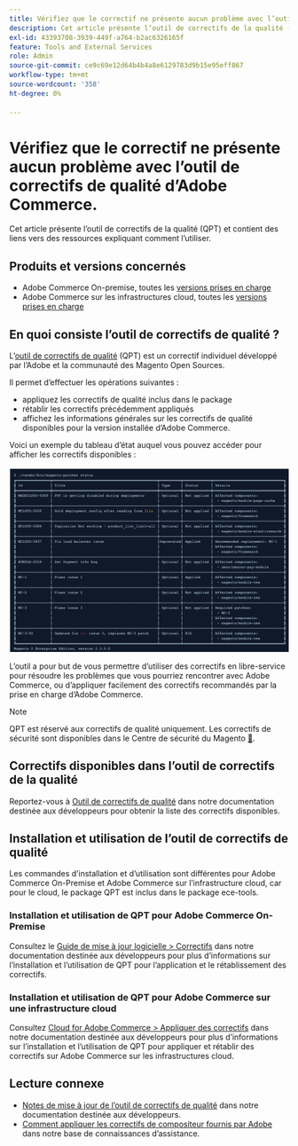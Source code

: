 ```yaml
---
title: Vérifiez que le correctif ne présente aucun problème avec l’outil de correctifs de qualité d’Adobe Commerce.
description: Cet article présente l’outil de correctifs de la qualité (QPT) et contient des liens vers des ressources expliquant comment l’utiliser.
exl-id: 43393708-3939-449f-a764-b2ac6326165f
feature: Tools and External Services
role: Admin
source-git-commit: ce9c69e12d64b4b4a8e6129783d9b15e95eff867
workflow-type: tm+mt
source-wordcount: '358'
ht-degree: 0%

---
```


# Vérifiez que le correctif ne présente aucun problème avec l’outil de correctifs de qualité d’Adobe Commerce.

Cet article présente l’outil de correctifs de la qualité (QPT) et contient des liens vers des ressources expliquant comment l’utiliser.

## Produits et versions concernés

* Adobe Commerce On-premise, toutes les [versions prises en charge](https://magento.com/sites/default/files/magento-software-lifecycle-policy.pdf)
* Adobe Commerce sur les infrastructures cloud, toutes les [versions prises en charge](https://magento.com/sites/default/files/magento-software-lifecycle-policy.pdf)

## En quoi consiste l’outil de correctifs de qualité ?

L’[outil de correctifs de qualité](https://github.com/magento/quality-patches) (QPT) est un correctif individuel développé par l’Adobe et la communauté des Magento Open Sources.

Il permet d’effectuer les opérations suivantes :

* appliquez les correctifs de qualité inclus dans le package
* rétablir les correctifs précédemment appliqués
* affichez les informations générales sur les correctifs de qualité disponibles pour la version installée d’Adobe Commerce.

Voici un exemple du tableau d’état auquel vous pouvez accéder pour afficher les correctifs disponibles :

![liste_patches_Magento ](assets/status_table.png)

L’outil a pour but de vous permettre d’utiliser des correctifs en libre-service pour résoudre les problèmes que vous pourriez rencontrer avec Adobe Commerce, ou d’appliquer facilement des correctifs recommandés par la prise en charge d’Adobe Commerce.

>[!NOTE]
>
>QPT est réservé aux correctifs de qualité uniquement. Les correctifs de sécurité sont disponibles dans le Centre de sécurité du Magento [&#128279;](https://magento.com/security/patches).

## Correctifs disponibles dans l’outil de correctifs de la qualité

Reportez-vous à [Outil de correctifs de qualité](https://experienceleague.adobe.com/tools/commerce-quality-patches/index.html?lang=fr) dans notre documentation destinée aux développeurs pour obtenir la liste des correctifs disponibles.

## Installation et utilisation de l’outil de correctifs de qualité

Les commandes d’installation et d’utilisation sont différentes pour Adobe Commerce On-Premise et Adobe Commerce sur l’infrastructure cloud, car pour le cloud, le package QPT est inclus dans le package ece-tools.

### Installation et utilisation de QPT pour Adobe Commerce On-Premise

Consultez le [Guide de mise à jour logicielle > Correctifs](https://experienceleague.adobe.com/fr/docs/commerce-operations/tools/quality-patches-tool/usage) dans notre documentation destinée aux développeurs pour plus d’informations sur l’installation et l’utilisation de QPT pour l’application et le rétablissement des correctifs.

### Installation et utilisation de QPT pour Adobe Commerce sur une infrastructure cloud

Consultez [Cloud for Adobe Commerce > Appliquer des correctifs](https://experienceleague.adobe.com/fr/docs/commerce-cloud-service/user-guide/develop/upgrade/apply-patches) dans notre documentation destinée aux développeurs pour plus d’informations sur l’installation et l’utilisation de QPT pour appliquer et rétablir des correctifs sur Adobe Commerce sur les infrastructures cloud.

## Lecture connexe

* [Notes de mise à jour de l’outil de correctifs de qualité](https://experienceleague.adobe.com/fr/docs/commerce-operations/tools/quality-patches-tool/release-notes) dans notre documentation destinée aux développeurs.
* [Comment appliquer les correctifs de compositeur fournis par Adobe ](/help/how-to/general/how-to-apply-a-composer-patch-provided-by-magento.md) dans notre base de connaissances d’assistance.

